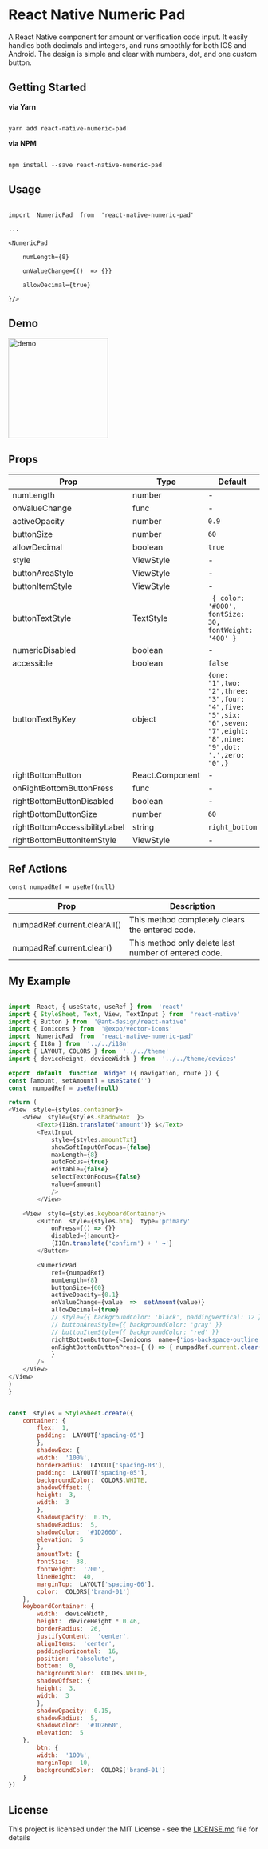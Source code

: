 
# React Native Numeric Pad

  

A React Native component for amount or verification code input. It easily handles both decimals and integers, and runs smoothly for both IOS and Android. The design is simple and clear with numbers, dot, and one custom button.

  

## Getting Started

  

**via Yarn**

  

```

yarn add react-native-numeric-pad

```

  

**via NPM**

  

```

npm install --save react-native-numeric-pad

```

  

## Usage

  
```

import  NumericPad  from  'react-native-numeric-pad'

...

<NumericPad

	numLength={8}

	onValueChange={()  => {}}

	allowDecimal={true}

}/>

```

## Demo
<img src="./numeric_pad_example.png" alt="demo" width="200"/>

## Props

| Prop                          | Type              | Default                                                                                                |  Required  |
| ----------------------------- | ----------------- | ------------------------------------------------------------------------------------------------------ | ---------- |
|numLength                      |number             |-                                                                                                       | **Yes**    |
|onValueChange                  |func               |-                                                                                                       | No         |
|activeOpacity                  |number             |`0.9`                                                                                                   | No         |
|buttonSize                     |number             |`60`                                                                                                    | No         |
|allowDecimal                   |boolean            |`true`                                                                                                  | No         |
|style                          |ViewStyle          |-                                                                                                       | No         |
|buttonAreaStyle                |ViewStyle          |-                                                                                                       | No         |
|buttonItemStyle                |ViewStyle          |-                                                                                                       | No         |
|buttonTextStyle                |TextStyle          |` { color: '#000', fontSize: 30, fontWeight: '400' }`                                                   | No         |
|numericDisabled                |boolean            |-                                                                                                       | No         |
|accessible                     |boolean            |`false`                                                                                                 | No         |
|buttonTextByKey                |object             |`{one: "1",two: "2",three: "3",four: "4",five: "5",six: "6",seven: "7",eight: "8",nine: "9",dot: '.',zero: "0",}`| No|
|rightBottomButton              |React.Component    |-                                                                                                       | No         |
|onRightBottomButtonPress       |func               |-                                                                                                       | No         |
|rightBottomButtonDisabled      |boolean            |-                                                                                                       | No         |
|rightBottomButtonSize          |number             |`60`                                                                                                    | No         |
|rightBottomAccessibilityLabel  |string             |`right_bottom`                                                                                          | No         |
|rightBottomButtonItemStyle     |ViewStyle          |-                                                                                                       | No         |


  

## Ref Actions

`const numpadRef = useRef(null)`

  

| Prop | Description |
| ----------------------------- | -----------------------------------------------------|
|numpadRef.current.clearAll()   |This method completely clears the entered code.       |
|numpadRef.current.clear() 		|This method only delete last number of entered code.  |

  

## My Example
```javascript

import  React, { useState, useRef } from  'react'
import { StyleSheet, Text, View, TextInput } from  'react-native'
import { Button } from  '@ant-design/react-native'
import { Ionicons } from  '@expo/vector-icons'
import  NumericPad  from  'react-native-numeric-pad'
import { I18n } from  '../../i18n'
import { LAYOUT, COLORS } from  '../../theme'
import { deviceHeight, deviceWidth } from  '../../theme/devices'

export  default  function  Widget ({ navigation, route }) {
const [amount, setAmount] = useState('')
const  numpadRef = useRef(null)

return (
<View  style={styles.container}>
	<View  style={styles.shadowBox  }>
		<Text>{I18n.translate('amount')} $</Text>
		<TextInput
			style={styles.amountTxt}
			showSoftInputOnFocus={false}
			maxLength={8}
			autoFocus={true}
			editable={false}
			selectTextOnFocus={false}
			value={amount}
			/>
		</View>

	<View  style={styles.keyboardContainer}>
		<Button  style={styles.btn}  type='primary'
			onPress={() => {}}
			disabled={!amount}>
			{I18n.translate('confirm') + ' →'}
		</Button>

		<NumericPad
			ref={numpadRef}
			numLength={8}
			buttonSize={60}
			activeOpacity={0.1}
			onValueChange={value  =>  setAmount(value)}
			allowDecimal={true}
			// style={{ backgroundColor: 'black', paddingVertical: 12 }}
			// buttonAreaStyle={{ backgroundColor: 'gray' }}
			// buttonItemStyle={{ backgroundColor: 'red' }}
			rightBottomButton={<Ionicons  name={'ios-backspace-outline'}  size={28}  color={'#000'}  />}
			onRightBottomButtonPress={ () => { numpadRef.current.clear() }
			}
		/>
	</View>
</View>
)
}


const  styles = StyleSheet.create({
	container: {
		flex:  1,
		padding:  LAYOUT['spacing-05']
		},
		shadowBox: {
		width:  '100%',
		borderRadius:  LAYOUT['spacing-03'],
		padding:  LAYOUT['spacing-05'],
		backgroundColor:  COLORS.WHITE,
		shadowOffset: {
		height:  3,
		width:  3
		},
		shadowOpacity:  0.15,
		shadowRadius:  5,
		shadowColor:  '#1D2660',
		elevation:  5
		},
		amountTxt: {
		fontSize:  38,
		fontWeight:  '700',
		lineHeight:  40,
		marginTop:  LAYOUT['spacing-06'],
		color:  COLORS['brand-01']
	},
	keyboardContainer: {
		width:  deviceWidth,
		height:  deviceHeight * 0.46,
		borderRadius:  26,
		justifyContent:  'center',
		alignItems:  'center',
		paddingHorizontal:  16,
		position:  'absolute',
		bottom:  0,
		backgroundColor:  COLORS.WHITE,
		shadowOffset: {
		height:  3,
		width:  3
		},
		shadowOpacity:  0.15,
		shadowRadius:  5,
		shadowColor:  '#1D2660',
		elevation:  5
	},
		btn: {
		width:  '100%',
		marginTop:  10,
		backgroundColor:  COLORS['brand-01']
	}
})
```

  

## License


This project is licensed under the MIT License - see the [LICENSE.md](LICENSE.md) file for details